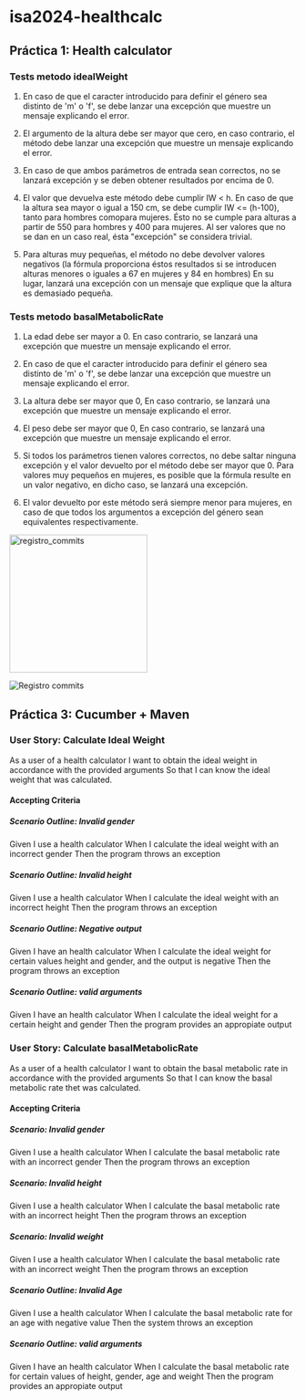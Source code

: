 # isa2024-healthcalc
## Práctica 1: Health calculator

### Tests metodo idealWeight
    
1. En caso de que el caracter introducido para definir el género sea distinto de 'm' o 'f', se debe  lanzar una excepción que muestre un mensaje explicando el error.  
2. El argumento de la altura debe ser mayor que cero, en caso contrario, el método debe lanzar una  excepción que muestre un mensaje explicando el error.  

3. En caso de que ambos parámetros de entrada sean correctos, no se lanzará excepción y se deben obtener  resultados por encima de 0.

4. El valor que devuelva este método debe cumplir IW < h. En caso de que la altura sea mayor o igual a  150 cm, se debe cumplir IW <= (h-100), tanto para hombres comopara mujeres. Ésto no se cumple para  alturas a partir de 550 para hombres y 400 para mujeres. Al ser valores que no se dan en un caso real,  ésta "excepción" se considera trivial.
    
5. Para alturas muy pequeñas, el método no debe devolver valores negativos (la fórmula proporciona éstos  resultados si se introducen alturas menores o iguales a 67 en mujeres y 84 en hombres) En su  lugar, lanzará una excepción con un mensaje que explique que la altura es demasiado pequeña.

### Tests metodo basalMetabolicRate

1. La edad debe ser mayor a 0. En caso contrario, se lanzará una excepción que muestre un mensaje  explicando el error.

2. En caso de que el caracter introducido para definir el género sea distinto de 'm' o 'f', se debe  lanzar una excepción que muestre un mensaje explicando el error.

3. La altura debe ser mayor que 0, En caso contrario, se lanzará una excepción que muestre un mensaje  explicando el error.

4. El peso debe ser mayor que 0, En caso contrario, se lanzará una excepción que muestre un mensaje  explicando el error.

5. Si todos los parámetros tienen valores correctos, no debe saltar ninguna excepción y el valor  devuelto por el método debe ser mayor que 0. Para valores muy pequeños en mujeres, es posible que la  fórmula resulte en un valor negativo, en dicho caso, se lanzará una excepción.

6. El valor devuelto por este método será siempre menor para mujeres, en caso de que todos los  argumentos a excepción del género sean equivalentes respectivamente.

<img width="242" alt="registro_commits" src="https://github.com/martinacsh/isa2024-healthcalc/assets/160426861/3d57b48e-1a12-45b4-ad1c-13e962c53777">

![Registro commits]("C:\Users\marti\OneDrive\Documentos\Git\isa2024-healthcalc\registro_commits.png")

## Práctica 3: Cucumber + Maven

### User Story: Calculate Ideal Weight

As a user of a health calculator
I want to obtain the ideal weight in accordance with the provided arguments
So that I can know the ideal weight that was calculated.

#### Accepting Criteria

##### Scenario Outline: Invalid gender
Given I use a health calculator
When I calculate the ideal weight with an incorrect gender
Then the program throws an exception


##### Scenario Outline: Invalid height
Given I use a health calculator
When I calculate the ideal weight with an incorrect height
Then the program throws an exception
 

##### Scenario Outline: Negative output
Given I have an health calculator
When I calculate the ideal weight for certain values height and gender, and the output is negative
Then the program throws an exception
    

##### Scenario Outline: valid arguments
Given I have an health calculator
When I calculate the ideal weight for a certain height and gender
Then the program provides an appropiate output
    


### User Story: Calculate basalMetabolicRate

As a user of a health calculator
I want to obtain the basal metabolic rate in accordance with the provided arguments
So that I can know the basal metabolic rate thet was calculated.

#### Accepting Criteria

##### Scenario: Invalid gender
Given I use a health calculator
When I calculate the basal metabolic rate with an incorrect gender
Then the program throws an exception


##### Scenario: Invalid height
Given I use a health calculator
When I calculate the basal metabolic rate with an incorrect height
Then the program throws an exception


##### Scenario: Invalid weight
Given I use a health calculator
When I calculate the basal metabolic rate with an incorrect weight
Then the program throws an exception      


##### Scenario Outline: Invalid Age
Given I use a health calculator
When I calculate the basal metabolic rate for an age with negative value
Then the system throws an exception

 
##### Scenario Outline: valid arguments
Given I have an health calculator
When I calculate the basal metabolic rate for certain values of height, gender, age and weight
Then the program provides an appropiate output
